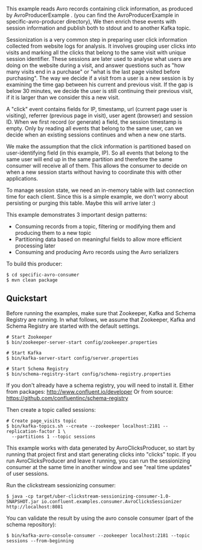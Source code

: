 This example reads Avro records containing click information, as produced by AvroProducerExample .
(you can find the AvroProducerExample in specific-avro-producer directory),
We then enrich these events with session information and publish both to stdout and to another Kafka topic.

Sessionization is a very common step in preparing user click information collected from website logs for analysis. 
It involves grouping user clicks into visits and marking all the clicks that belong to the same visit with unique session identifier.
These sessions are later used to analyse what users are doing on the website during a visit, and answer questions such as "how many visits end in a purchase" or "what is the last page visited before purchasing".
The way we decide if a visit from a user is a new session is by examining the time gap between his current and previous visit. 
If the gap is below 30 minutes, we decide the user is still continuing their previous visit, if it is larger than we consider this a new visit.

A "click" event contains fields for IP, timestamp, url (current page user is visiting), referrer (previous page in visit), user agent (browser) and session ID.
When we first record (or generate) a field, the session timestamp is empty. Only by reading all events that belong to the same user, can we decide when an existing sessions continues and when a new one starts.

We make the assumption that the click information is partitioned based on user-identifying field (in this example, IP). 
So all events that belong to the same user will end up in the same partition and therefore the same consumer will receive all of them.
This allows the consumer to decide on when a new session starts without having to coordinate this with other applications.

To manage session state, we need an in-memory table with last connection time for each client.
Since this is a simple example, we don't worry about persisting or purging this table.
Maybe this will arrive later :)

This example demonstrates 3 important design patterns:

* Consuming records from a topic, filtering or modifying them and producing them to a new topic
* Partitioning data based on meaningful fields to allow more efficient processing later
* Consuming and producing Avro records using the Avro serializers

To build this producer:

    $ cd specific-avro-consumer
    $ mvn clean package
    
Quickstart
-----------

Before running the examples, make sure that Zookeeper, Kafka and Schema Registry are
running. In what follows, we assume that Zookeeper, Kafka and Schema Registry are
started with the default settings.

    # Start Zookeeper
    $ bin/zookeeper-server-start config/zookeeper.properties

    # Start Kafka
    $ bin/kafka-server-start config/server.properties

    # Start Schema Registry
    $ bin/schema-registry-start config/schema-registry.properties
    
If you don't already have a schema registry, you will need to install it.
Either from packages: http://www.confluent.io/developer
Or from source: https://github.com/confluentinc/schema-registry

Then create a topic called sessions:

    # Create page_visits topic
    $ bin/kafka-topics.sh --create --zookeeper localhost:2181 --replication-factor 1 \
      --partitions 1 --topic sessions
      

This example works with data generated by AvroClicksProducer, so start by running that project first and start generating clicks into "clicks" topic.
If you run AvroClicksProducer and leave it running, you can run the sessionizing consumer at the same time in another window and see "real time updates" of user sessions.
   

Run the clickstream sessionizing consumer:

    $ java -cp target/uber-clickstream-sessionizing-consumer-1.0-SNAPSHOT.jar io.confluent.examples.consumer.AvroClicksSessionizer http://localhost:8081
    
You can validate the result by using the avro console consumer (part of the schema repository):

    $ bin/kafka-avro-console-consumer --zookeeper localhost:2181 --topic sessions --from-beginning